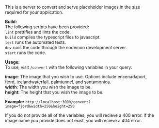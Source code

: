 This is a server to convert and serve placeholder images in the size required for your application.

__**Build:**__  
The following scripts have been provided:  
`lint` prettifies and lints the code.  
`build` compiles the typescript files to javascript.  
`test` runs the automated tests.  
`dev` runs the code through the nodemon development server.  
`start` runs the code.  

__**Usage:**__  
To use, visit `/convert` with the following variables in your query:

**image**: The image that you wish to use. Options include encenadaport, fjord, icelandwaterfall, palmtunnel, and santamonica.  
**width**: The width you wish the image to be.  
**height**: The height that you wish the image to be.

**Example:** `http://localhost:3000/convert?image=fjord&width=250&height=250`

If you do not provide all of the variables, you will recieve a 400 error. If the image name you provide does not exist, you will recieve a 404 error.

